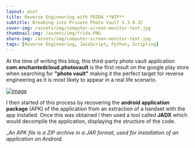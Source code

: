 ```yaml
---
layout: post
title: Reverse Engineering with FRIDA **WIP**
subtitle: Breaking into Private Photo Vault V.3.0.32
cover-img: /assets/img/computer-screen-monitor-text.jpg
thumbnail-img: /assets/img/frida.PNG
share-img: /assets/img/computer-screen-monitor-text.jpg
tags: [Reverse Engineering, JavaScript, Python, Scripting]
---
```


At the time of writing this blog, this third-party photo vault application **com.enchantedcloud.photovault** is the first result on the google play store when searching for **"photo vault"** making it the perfect target for reverse engineering as it is most likely to appear in a real life scenario. 

<a href="https://ibb.co/HGNHGkv"><img src="https://i.ibb.co/5sYRsfD/image.png" alt="image" border="0" /></a>

I then started of this process by recovering the **android application package** (APK) of the application from an extraction of a handset with the app installed.
Once this was obtained I then used a tool called **JADX** which would decompile the application, displaying the structure of the code. 

__An *APK* file is a ZIP archive in a JAR format, used for installation of an application on Android._

